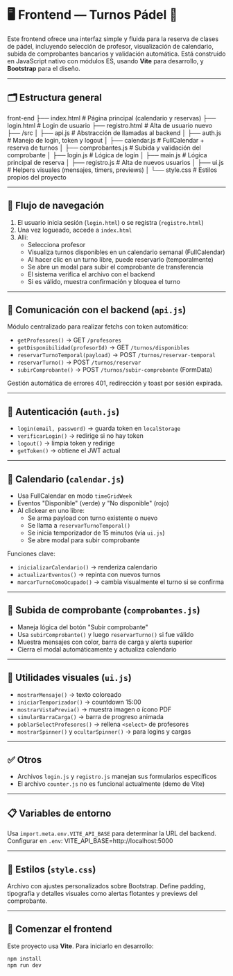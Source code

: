 # 🖥️ Frontend — Turnos Pádel 🎾

Este frontend ofrece una interfaz simple y fluida para la reserva de clases de pádel, incluyendo selección de profesor, visualización de calendario, subida de comprobantes bancarios y validación automática. Está construido en JavaScript nativo con módulos ES, usando **Vite** para desarrollo, y **Bootstrap** para el diseño.

---

## 🗂️ Estructura general
front-end
├── index.html            # Página principal (calendario y reservas)
├── login.html            # Login de usuario
├── registro.html         # Alta de usuario nuevo
├── /src
│   ├── api.js            # Abstracción de llamadas al backend
│   ├── auth.js           # Manejo de login, token y logout
│   ├── calendar.js       # FullCalendar + reserva de turnos
│   ├── comprobantes.js   # Subida y validación del comprobante
│   ├── login.js          # Lógica de login
│   ├── main.js           # Lógica principal de reserva
│   ├── registro.js       # Alta de nuevos usuarios
│   ├── ui.js             # Helpers visuales (mensajes, timers, previews)
│   └── style.css         # Estilos propios del proyecto

---

## 🚦 Flujo de navegación

1. El usuario inicia sesión (`login.html`) o se registra (`registro.html`)
2. Una vez logueado, accede a `index.html`
3. Allí:
   - Selecciona profesor
   - Visualiza turnos disponibles en un calendario semanal (FullCalendar)
   - Al hacer clic en un turno libre, puede reservarlo (temporalmente)
   - Se abre un modal para subir el comprobante de transferencia
   - El sistema verifica el archivo con el backend
   - Si es válido, muestra confirmación y bloquea el turno

---

## 🔌 Comunicación con el backend (`api.js`)

Módulo centralizado para realizar fetchs con token automático:

- `getProfesores()` → GET `/profesores`
- `getDisponibilidad(profesorId)` → GET `/turnos/disponibles`
- `reservarTurnoTemporal(payload)` → POST `/turnos/reservar-temporal`
- `reservarTurno()` → POST `/turnos/reservar`
- `subirComprobante()` → POST `/turnos/subir-comprobante` (FormData)

Gestión automática de errores 401, redirección y toast por sesión expirada.

---

## 🔐 Autenticación (`auth.js`)

- `login(email, password)` → guarda token en `localStorage`
- `verificarLogin()` → redirige si no hay token
- `logout()` → limpia token y redirige
- `getToken()` → obtiene el JWT actual

---

## 📆 Calendario (`calendar.js`)

- Usa FullCalendar en modo `timeGridWeek`
- Eventos "Disponible" (verde) y "No disponible" (rojo)
- Al clickear en uno libre:
  - Se arma payload con turno existente o nuevo
  - Se llama a `reservarTurnoTemporal()`
  - Se inicia temporizador de 15 minutos (vía `ui.js`)
  - Se abre modal para subir comprobante

Funciones clave:
- `inicializarCalendario()` → renderiza calendario
- `actualizarEventos()` → repinta con nuevos turnos
- `marcarTurnoComoOcupado()` → cambia visualmente el turno si se confirma

---

## 🧾 Subida de comprobante (`comprobantes.js`)

- Maneja lógica del botón "Subir comprobante"
- Usa `subirComprobante()` y luego `reservarTurno()` si fue válido
- Muestra mensajes con color, barra de carga y alerta superior
- Cierra el modal automáticamente y actualiza calendario

---

## 🔧 Utilidades visuales (`ui.js`)

- `mostrarMensaje()` → texto coloreado
- `iniciarTemporizador()` → countdown 15:00
- `mostrarVistaPrevia()` → muestra imagen o ícono PDF
- `simularBarraCarga()` → barra de progreso animada
- `poblarSelectProfesores()` → rellena `<select>` de profesores
- `mostrarSpinner()` y `ocultarSpinner()` → para logins y cargas

---

## ✅ Otros

- Archivos `login.js` y `registro.js` manejan sus formularios específicos
- El archivo `counter.js` no es funcional actualmente (demo de Vite)

---

## 📋 Variables de entorno

Usa `import.meta.env.VITE_API_BASE` para determinar la URL del backend. Configurar en `.env`:
VITE_API_BASE=http://localhost:5000


---

## 🎨 Estilos (`style.css`)

Archivo con ajustes personalizados sobre Bootstrap. Define padding, tipografía y detalles visuales como alertas flotantes y previews del comprobante.

---

## 🚀 Comenzar el frontend

Este proyecto usa **Vite**. Para iniciarlo en desarrollo:

```bash
npm install
npm run dev
